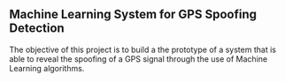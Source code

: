 ## Machine Learning System for GPS Spoofing Detection

The objective of this project is to build a the prototype of a system that is able to reveal the spoofing of a GPS signal through the use of Machine Learning algorithms.